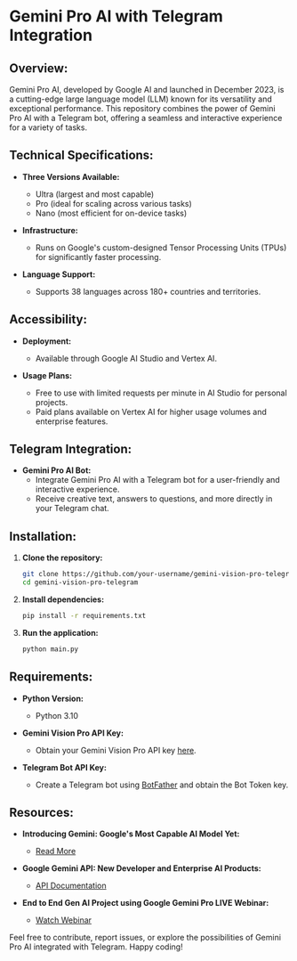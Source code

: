 
# Gemini Pro AI with Telegram Integration

## Overview:

Gemini Pro AI, developed by Google AI and launched in December 2023, is a cutting-edge large language model (LLM) known for its versatility and exceptional performance. This repository combines the power of Gemini Pro AI with a Telegram bot, offering a seamless and interactive experience for a variety of tasks.

## Technical Specifications:

- **Three Versions Available:**
  - Ultra (largest and most capable)
  - Pro (ideal for scaling across various tasks)
  - Nano (most efficient for on-device tasks)

- **Infrastructure:**
  - Runs on Google's custom-designed Tensor Processing Units (TPUs) for significantly faster processing.

- **Language Support:**
  - Supports 38 languages across 180+ countries and territories.

## Accessibility:

- **Deployment:**
  - Available through Google AI Studio and Vertex AI.

- **Usage Plans:**
  - Free to use with limited requests per minute in AI Studio for personal projects.
  - Paid plans available on Vertex AI for higher usage volumes and enterprise features.

## Telegram Integration:

- **Gemini Pro AI Bot:**
  - Integrate Gemini Pro AI with a Telegram bot for a user-friendly and interactive experience.
  - Receive creative text, answers to questions, and more directly in your Telegram chat.
 
## Installation:

1. **Clone the repository:**
    ```bash
    git clone https://github.com/your-username/gemini-vision-pro-telegram.git
    cd gemini-vision-pro-telegram
    ```

2. **Install dependencies:**
    ```bash
    pip install -r requirements.txt
    ```
    
3. **Run the application:**
    ```bash
    python main.py
    ```

## Requirements:

- **Python Version:**
  - Python 3.10

- **Gemini Vision Pro API Key:**
  - Obtain your Gemini Vision Pro API key [here](https://ai.google.dev).

- **Telegram Bot API Key:**
  - Create a Telegram bot using [BotFather](https://telegram.in/BotFather) and obtain the Bot Token key.

## Resources:

- **Introducing Gemini: Google's Most Capable AI Model Yet:**
  - [Read More](https://blog.google/technology/ai/google-io-2023-keynote-sundar-pichai/)

- **Google Gemini API: New Developer and Enterprise AI Products:**
  - [API Documentation](https://cloud.google.com/vertex-ai/docs/generative-ai/model-reference/gemini)

- **End to End Gen AI Project using Google Gemini Pro LIVE Webinar:**
  - [Watch Webinar](https://m.youtube.com/watch?v=W0rNUAfqGFc)

Feel free to contribute, report issues, or explore the possibilities of Gemini Pro AI integrated with Telegram. Happy coding!
